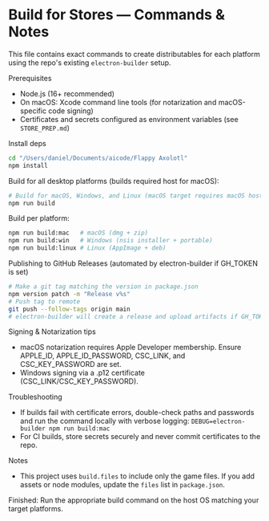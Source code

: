 # Build for Stores — Commands & Notes

This file contains exact commands to create distributables for each platform using the repo's existing `electron-builder` setup.

Prerequisites
- Node.js (16+ recommended)
- On macOS: Xcode command line tools (for notarization and macOS-specific code signing)
- Certificates and secrets configured as environment variables (see `STORE_PREP.md`)

Install deps

```bash
cd "/Users/daniel/Documents/aicode/Flappy Axolotl"
npm install
```

Build for all desktop platforms (builds required host for macOS):

```bash
# Build for macOS, Windows, and Linux (macOS target requires macOS host)
npm run build
```

Build per platform:

```bash
npm run build:mac   # macOS (dmg + zip)
npm run build:win   # Windows (nsis installer + portable)
npm run build:linux # Linux (AppImage + deb)
```

Publishing to GitHub Releases (automated by electron-builder if GH_TOKEN is set)

```bash
# Make a git tag matching the version in package.json
npm version patch -m "Release v%s"
# Push tag to remote
git push --follow-tags origin main
# electron-builder will create a release and upload artifacts if GH_TOKEN is set
```

Signing & Notarization tips
- macOS notarization requires Apple Developer membership. Ensure APPLE_ID, APPLE_ID_PASSWORD, CSC_LINK, and CSC_KEY_PASSWORD are set.
- Windows signing via a .p12 certificate (CSC_LINK/CSC_KEY_PASSWORD).

Troubleshooting
- If builds fail with certificate errors, double-check paths and passwords and run the command locally with verbose logging: `DEBUG=electron-builder npm run build:mac`
- For CI builds, store secrets securely and never commit certificates to the repo.

Notes
- This project uses `build.files` to include only the game files. If you add assets or node modules, update the `files` list in `package.json`.

Finished: Run the appropriate build command on the host OS matching your target platforms.
